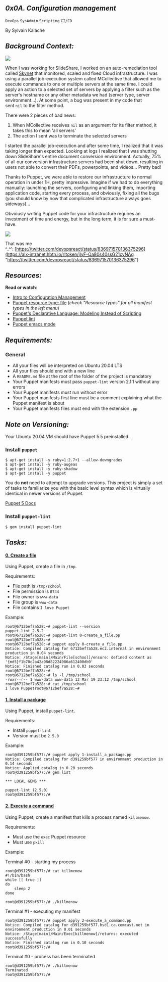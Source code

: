 ## *0x0A. Configuration management*

`DevOps`   `SysAdmin`   `Scripting`   `CI/CD`

By Sylvain Kalache


## *Background Context:*

[![](https://s3.amazonaws.com/alx-intranet.hbtn.io/uploads/medias/2019/6/6a0a8024f2b1c47a9d1e.png?X-Amz-Algorithm=AWS4-HMAC-SHA256&X-Amz-Credential=AKIARDDGGGOUSBVO6H7D%2F20220311%2Fus-east-1%2Fs3%2Faws4_request&X-Amz-Date=20220311T121959Z&X-Amz-Expires=86400&X-Amz-SignedHeaders=host&X-Amz-Signature=9ce50e87387c9b01da2af22461873db9083bc0b6e62ba9603674d6dd1abd3029)](https://youtu.be/ogYLFyp68cI)

When I was working for SlideShare, I worked on an auto-remediation tool called [Skynet](https://alx-intranet.hbtn.io/rltoken/0zbIzBqH_ktMmRQvJwZs2A "Skynet") that monitored, scaled and fixed Cloud infrastructure. I was using a parallel job-execution system called MCollective that allowed me to execute commands to one or multiple servers at the same time. I could apply an action to a selected set of servers by applying a filter such as the server's hostname or any other metadata we had (server type, server environment...). At some point, a bug was present in my code that sent `nil` to the filter method.

There were 2 pieces of bad news:

1.  When MCollective receives `nil` as an argument for its filter method, it takes this to mean 'all servers'
2.  The action I sent was to terminate the selected servers

I started the parallel job-execution and after some time, I realized that it was taking longer than expected. Looking at logs I realized that I was shutting down SlideShare's entire document conversion environment. Actually, 75% of all our conversion infrastructure servers had been shut down, resulting in users not able to convert their PDFs, powerpoints, and videos... Pretty bad!

Thanks to Puppet, we were able to restore our infrastructure to normal operation in under 1H, pretty impressive. Imagine if we had to do everything manually: launching the servers, configuring and linking them, importing application code, starting every process, and obviously, fixing all the bugs (you should know by now that complicated infrastructure always goes sideways)...

Obviously writing Puppet code for your infrastructure requires an investment of time and energy, but in the long term, it is for sure a must-have.

![](https://s3.amazonaws.com/intranet-projects-files/holbertonschool-sysadmin_devops/292/4i8il3B.gif)

That was me ^_^': [https://twitter.com/devopsreact/status/836971570136375296](https://alx-intranet.hbtn.io/rltoken/jIyF-Oa80s40ssG21cyNAg "https://twitter.com/devopsreact/status/836971570136375296")


## *Resources:*
**Read or watch**:

- [Intro to Configuration Management](https://alx-intranet.hbtn.io/rltoken/GL30hu-aRcKzPOvK8JO-Bg "Intro to Configuration Management")
- [Puppet resource type: file](https://alx-intranet.hbtn.io/rltoken/DjSqEUZh5jSvzQbr8Hn_hA "Puppet resource type: file") (*check "Resource types" for all manifest types in the left menu*)
- [Puppet's Declarative Language: Modeling Instead of Scripting](https://alx-intranet.hbtn.io/rltoken/fZbIuIwhPZWQUQNTjsqu1A "Puppet's Declarative Language: Modeling Instead of Scripting")
- [Puppet lint](https://alx-intranet.hbtn.io/rltoken/CRUMeEMdcX-UtbWsUM9xLQ "Puppet lint")
- [Puppet emacs mode](https://alx-intranet.hbtn.io/rltoken/MzHXCntAkPzOqMnI6_rpWQ "Puppet emacs mode")

## *Requirements:*
### General

-   All your files will be interpreted on Ubuntu 20.04 LTS
-   All your files should end with a new line
-   A `README.md` file at the root of the folder of the project is mandatory
-   Your Puppet manifests must pass `puppet-lint` version 2.1.1 without any errors
-   Your Puppet manifests must run without error
-   Your Puppet manifests first line must be a comment explaining what the Puppet manifest is about
-   Your Puppet manifests files must end with the extension `.pp`

## *Note on Versioning:*

Your Ubuntu 20.04 VM should have Puppet 5.5 preinstalled.

### Install `puppet`

```
$ apt-get install -y ruby=1:2.7+1 --allow-downgrades
$ apt-get install -y ruby-augeas
$ apt-get install -y ruby-shadow
$ apt-get install -y puppet

```

You do **not** need to attempt to upgrade versions. This project is simply a set of tasks to familiarize you with the basic level syntax which is virtually identical in newer versions of Puppet.

[Puppet 5 Docs](https://alx-intranet.hbtn.io/rltoken/u-eUjjYAqDDoxYFeyrA3GA "Puppet 5 Docs")

### Install `puppet-lint`

```
$ gem install puppet-lint

```

## *Tasks:*

#### [0. Create a file](0-create_a_file.pp)

Using Puppet, create a file in `/tmp`.

Requirements:

-   File path is `/tmp/school`
-   File permission is `0744`
-   File owner is `www-data`
-   File group is `www-data`
-   File contains `I love Puppet`

Example:

```
root@6712bef7a528:~# puppet-lint --version
puppet-lint 2.5.2
root@6712bef7a528:~# puppet-lint 0-create_a_file.pp
root@6712bef7a528:~#
root@6712bef7a528:~# puppet apply 0-create_a_file.pp
Notice: Compiled catalog for 6712bef7a528.ec2.internal in environment production in 0.04 seconds
Notice: /Stage[main]/Main/File[school]/ensure: defined content as '{md5}f1b70c2a42a98d82224986a612400db9'
Notice: Finished catalog run in 0.03 seconds
root@6712bef7a528:~#
root@6712bef7a528:~# ls -l /tmp/school
-rwxr--r-- 1 www-data www-data 13 Mar 19 23:12 /tmp/school
root@6712bef7a528:~# cat /tmp/school
I love Puppetroot@6712bef7a528:~#

```

#### [1. Install a package](1-install_a_package.pp)

Using Puppet, install `puppet-lint`.

Requirements:

-   Install `puppet-lint`
-   Version must be `2.5.0`

Example:

```
root@d391259bf577:/# puppet apply 1-install_a_package.pp
Notice: Compiled catalog for d391259bf577 in environment production in 0.14 seconds
Notice: Applied catalog in 0.20 seconds
root@d391259bf577:/# gem list

*** LOCAL GEMS ***

puppet-lint (2.5.0)
root@d391259bf577:/#

```

#### [2. Execute a command](2-execute_a_command.pp)

Using Puppet, create a manifest that kills a process named `killmenow`.

Requirements:

-   Must use the `exec` Puppet resource
-   Must use `pkill`

Example:

Terminal #0 - starting my process

```
root@d391259bf577:/# cat killmenow
#!/bin/bash
while [[ true ]]
do
    sleep 2
done

root@d391259bf577:/# ./killmenow
```

Terminal #1 - executing my manifest

```
root@d391259bf577:/# puppet apply 2-execute_a_command.pp
Notice: Compiled catalog for d391259bf577.hsd1.ca.comcast.net in environment production in 0.01 seconds
Notice: /Stage[main]/Main/Exec[killmenow]/returns: executed successfully
Notice: Finished catalog run in 0.10 seconds
root@d391259bf577:/#
```

Terminal #0 - process has been terminated

```
root@d391259bf577:/# ./killmenow
Terminated
root@d391259bf577:/#
```
